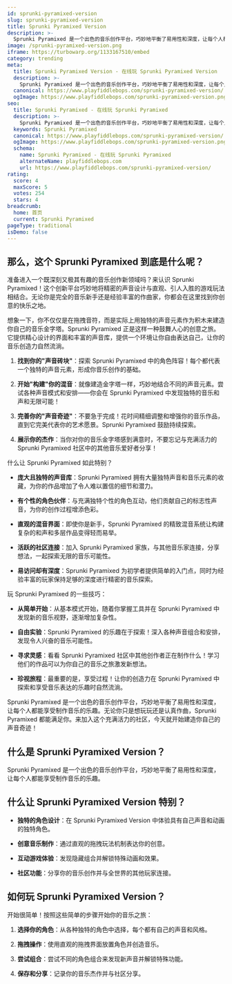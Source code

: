 ```yaml
---
id: sprunki-pyramixed-version
slug: sprunki-pyramixed-version
title: Sprunki Pyramixed Version
description: >-
  Sprunki Pyramixed 是一个出色的音乐创作平台，巧妙地平衡了易用性和深度，让每个人都能享受制作音乐的乐趣。
image: /sprunki-pyramixed-version.png
iframe: https://turbowarp.org/1133167510/embed
category: trending
meta:
  title: Sprunki Pyramixed Version - 在线玩 Sprunki Pyramixed Version
  description: >-
    Sprunki Pyramixed 是一个出色的音乐创作平台，巧妙地平衡了易用性和深度，让每个人都能享受制作音乐的乐趣。
  canonical: https://www.playfiddlebops.com/sprunki-pyramixed-version/
  ogImage: https://www.playfiddlebops.com/sprunki-pyramixed-version.png
seo:
  title: Sprunki Pyramixed - 在线玩 Sprunki Pyramixed
  description: >-
    Sprunki Pyramixed 是一个出色的音乐创作平台，巧妙地平衡了易用性和深度，让每个人都能享受制作音乐的乐趣。
  keywords: Sprunki Pyramixed
  canonical: https://www.playfiddlebops.com/sprunki-pyramixed-version/
  ogImage: https://www.playfiddlebops.com/sprunki-pyramixed-version.png
  schema:
    name: Sprunki Pyramixed - 在线玩 Sprunki Pyramixed
    alternateName: playfiddlebops.com
    url: https://www.playfiddlebops.com/sprunki-pyramixed-version/
rating:
  score: 4
  maxScore: 5
  votes: 254
  stars: 4
breadcrumb:
  home: 首页
  current: Sprunki Pyramixed
pageType: traditional
isDemo: false
---
```


## 那么，这个 Sprunki Pyramixed 到底是什么呢？

准备进入一个既深刻又极其有趣的音乐创作新领域吗？来认识 Sprunki Pyramixed！这个创新平台巧妙地将精密的声音设计与直观、引人入胜的游戏玩法相结合。无论你是完全的音乐新手还是经验丰富的作曲家，你都会在这里找到你创意的快乐之地。

想象一下，你不仅仅是在拖拽音符，而是实际上用独特的声音元素作为积木来建造你自己的音乐金字塔。Sprunki Pyramixed 正是这样一种鼓舞人心的创意之旅。它提供精心设计的界面和丰富的声音库，提供一个环境让你自由表达自己，让你的音乐创造力自然流淌。

1. **找到你的"声音砖块"**：探索 Sprunki Pyramixed 中的角色阵容！每个都代表一个独特的声音元素，形成你音乐创作的基础。

1. **开始"构建"你的混音**：就像建造金字塔一样，巧妙地结合不同的声音元素。尝试各种声音模式和安排——你会在 Sprunki Pyramixed 中发现独特的音乐和声和无限可能！

1. **完善你的"声音奇迹"**：不要急于完成！花时间精细调整和增强你的音乐作品，直到它完美代表你的艺术愿景。Sprunki Pyramixed 鼓励持续探索。

1. **展示你的杰作**：当你对你的音乐金字塔感到满意时，不要忘记与充满活力的 Sprunki Pyramixed 社区中的其他音乐爱好者分享！

什么让 Sprunki Pyramixed 如此特别？

- **庞大且独特的声音库**：Sprunki Pyramixed 拥有大量独特声音和音乐元素的收藏，为你的作品增加了令人难以置信的细节和潜力。

- **有个性的角色伙伴**：与充满独特个性的角色互动，他们贡献自己的标志性声音，为你的创作过程增添色彩。

- **直观的混音界面**：即使你是新手，Sprunki Pyramixed 的精致混音系统让构建复杂的和声和多层作品变得轻而易举。

- **活跃的社区连接**：加入 Sprunki Pyramixed 家族，与其他音乐家连接，分享想法，一起探索无限的音乐可能性。

- **易访问却有深度**：Sprunki Pyramixed 为初学者提供简单的入门点，同时为经验丰富的玩家保持足够的深度进行精密的音乐探索。

玩 Sprunki Pyramixed 的一些技巧：

- **从简单开始**：从基本模式开始，随着你掌握工具并在 Sprunki Pyramixed 中发现新的音乐视野，逐渐增加复杂性。

- **自由实验**：Sprunki Pyramixed 的乐趣在于探索！深入各种声音组合和安排，发现令人兴奋的音乐可能性。

- **寻求灵感**：看看 Sprunki Pyramixed 社区中其他创作者正在制作什么！学习他们的作品可以为你自己的音乐之旅激发新想法。

- **珍视旅程**：最重要的是，享受过程！让你的创造力在 Sprunki Pyramixed 中探索和享受音乐表达的乐趣时自然流淌。

Sprunki Pyramixed 是一个出色的音乐创作平台，巧妙地平衡了易用性和深度，让每个人都能享受制作音乐的乐趣。无论你只是想玩玩还是认真作曲，Sprunki Pyramixed 都能满足你。来加入这个充满活力的社区，今天就开始建造你自己的声音奇迹！

## 什么是 Sprunki Pyramixed Version？

Sprunki Pyramixed 是一个出色的音乐创作平台，巧妙地平衡了易用性和深度，让每个人都能享受制作音乐的乐趣。

## 什么让 Sprunki Pyramixed Version 特别？

- **独特的角色设计**：在 Sprunki Pyramixed Version 中体验具有自己声音和动画的独特角色。

- **创意音乐制作**：通过直观的拖拽玩法机制表达你的创意。

- **互动游戏体验**：发现隐藏组合并解锁特殊动画和效果。

- **社区功能**：分享你的音乐创作并与全世界的其他玩家连接。

## 如何玩 Sprunki Pyramixed Version？

开始很简单！按照这些简单的步骤开始你的音乐之旅：

1. **选择你的角色**：从各种独特的角色中选择，每个都有自己的声音和风格。

1. **拖拽操作**：使用直观的拖拽界面放置角色并创造音乐。

1. **尝试组合**：尝试不同的角色组合来发现新声音并解锁特殊功能。

1. **保存和分享**：记录你的音乐杰作并与社区分享。
